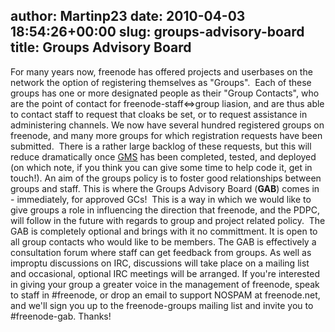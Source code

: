 author: Martinp23
date: 2010-04-03 18:54:26+00:00
slug: groups-advisory-board
title: Groups Advisory Board
---

For many years now, freenode has offered projects and userbases on the network the option of registering themselves as "Groups".  Each of these groups has one or more designated people as their "Group Contacts", who are the point of contact for freenode-staff<=>group liasion, and are thus able to contact staff to request that cloaks be set, or to request assistance in administering channels.
We now have several hundred registered groups on freenode, and many more groups for which registration requests have been submitted.  There is a rather large backlog of these requests, but this will reduce dramatically once [GMS](http://freenode.net/gms.shtml) has been completed, tested, and deployed (on which note, if you think you can give some time to help code it, get in touch!). An aim of the groups policy is to foster good relationships between groups and staff.
This is where the Groups Advisory Board (**GAB**) comes in - immediately, for approved GCs!  This is a way in which we would like to give groups a role in influencing the direction that freenode, and the PDPC, will follow in the future with regards to group and project related policy.  The GAB is completely optional and brings with it no committment. It is open to all group contacts who would like to be members. The GAB is effectively a consultation forum where staff can get feedback from groups. As well as improptu discussions on IRC, discussions will take place on a mailing list and occasional, optional IRC meetings will be arranged. If you're interested in giving your group a greater voice in the management of freenode, speak to staff in #freenode, or drop an email to support NOSPAM at freenode.net, and we'll sign you up to the freenode-groups mailing list and invite you to #freenode-gab. 
Thanks!
